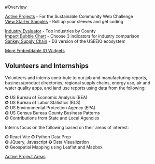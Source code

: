 #Overview

[Active Projects](../../../projects/) - For the Sustainable Community Web Challenge    
[View Starter Samples](../../apps/) - Roll up your sleeves and get coding  

[Industry Evaluator](../../localsite/info/) - Top Industries by County  
[Impact Bubble Chart](../../io/charts/bubble/) - Choose 3 indicators for industry comparison    
[Sankey Supply Chain](../../community/start/charts/) - D3 version of the USEEIO ecosystem  

[More Embeddable IO Widgets](../charts)

## Volunteers and Internships

Volunteers and interns contribute to our job and manufacturing reports, business/product directories, regional supply chains, energy use, air and water quality apps, and land use reports using data from the following:

✪ US Bureau of Economic Analysis (BEA)  
✪ US Bureau of Labor Statistics (BLS)  
✪ US Environmental Protection Agency (EPA)  
✪ US Census Bureau County Business Patterns  
✪ Contributions from State and Local Agencies  

Interns focus on the following based on their areas of interest:

✪ React Vite
✪ Python Data Prep  
✪ JQuery, Javascript
✪ Data Visualization  
✪ Geospatial Mapping using Leaflet and Mapbox

[Active Project Areas](/projects) 

